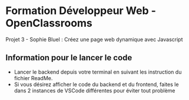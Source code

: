 # Formation Développeur Web - OpenClassrooms

Projet 3 - Sophie Bluel :
Créez une page web dynamique avec Javascript

## Information pour le lancer le code

 - Lancer le backend depuis votre terminal en suivant les instruction du fichier ReadMe.
 - Si vous désirez afficher le code du backend et du frontend, faites le dans 2 instances de VSCode différentes pour éviter tout problème
